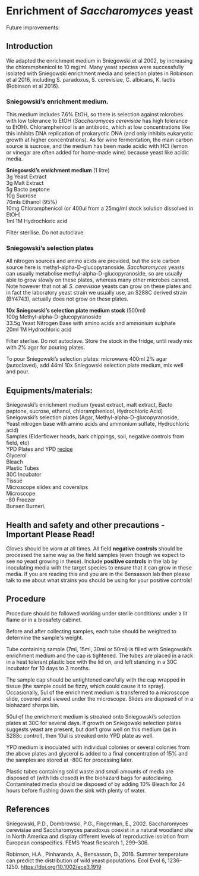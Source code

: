 # Enrichment of _Saccharomyces_ yeast

Future improvements: 

## Introduction

We adapted the enrichment medium in Sniegowski et al 2002, by increasing the chloramphenicol to 10 mg/ml. Many yeast species were successfully isolated with Sniegowski enrichment media and selection plates in Robinson et al 2016, including S. paradoxus, S. cerevisiae, C. albicans, K. lactis (Robinson et al 2016).  


### Sniegowski’s enrichment medium.
This medium includes 7.6% EtOH, so there is selection against microbes with low tolerance to EtOH (_Saccharomyces cerevisiae_ has high tolerance to EtOH). Chloramphenicol is an antibiotic, which at low concentrations like this inhibits DNA replication of prokaryotic DNA (and only inhibits eukaryotic growth at higher concentrations). As for wine fermentation, the main carbon source is sucrose, and the medium has been made acidic with HCl (lemon or vinegar are often added for home-made wine) because yeast like acidic media. 

**Sniegowski’s enrichment medium** (1 litre)\
3g Yeast Extract\
3g Malt Extract\
5g Bacto peptone\
10g Sucrose\
76mls Ethanol (95%)\
10mg Chloramphenicol (or 400ul from a 25mg/ml stock solution dissolved in EtOH)\
1ml 1M Hydrochloric acid

Filter sterilise. Do not autoclave.

### Sniegowski’s selection plates
All nitrogen sources and amino acids are provided, but the sole carbon source here is methyl-alpha-D-glucopyranoside. _Saccharomyces_ yeasts can usually metabolise methyl-alpha-D-glucopyranoside, so are usually able to grow slowly on these plates, whereas many other microbes cannot. Note however that not all _S. cerevisiae_ yeasts can grow on these plates and in fact the laboratory yeast strain we usually use, an S288C derived strain (BY4743), actually does not grow on these plates.

**10x Sniegowski’s selection plate medium stock** (500ml)\
100g Methyl-alpha-D-glucopyranoside\
33.5g Yeast Nitrogen Base with amino acids and ammonium sulphate\
20ml 1M Hydrochloric acid

Filter sterlise. Do not autoclave. Store the stock in the fridge, until ready mix with 2% agar for pouring plates.

To pour Sniegowski’s selection plates: microwave 400ml 2% agar (autoclaved), add 44ml 10x Sniegowski selection plate medium, mix well and pour.


## Equipments/materials:
Sniegowski’s enrichment medium (yeast extract, malt extract, Bacto peptone, sucrose, ethanol, chloramphenicol, Hydrochloric Acid)\
Sneigowski’s selection plates (Agar, Methyl-alpha-D-glucopyranoside, Yeast nitrogen base with amino acids and ammonium sulfate, Hydrochloric acid)\
Samples (Elderflower heads, bark chippings, soil, negative controls from field, etc)\
YPD Plates and YPD [recipe](https://cshprotocols.cshlp.org/content/2010/9/pdb.rec12315.full)\
Glycerol\
Bleach\
Plastic Tubes\
30C Incubator\
Tissue\
Microscope slides and coverslips\
Microscope\
-80 Freezer\
Bunsen Burner\

## Health and safety and other precautions - Important Please Read!
Gloves should be worn at all times. All field **negative controls** should be processed the same way as the field samples (even though we expect to see no yeast growing in these). Include **positive controls** in the lab by inoculating media with the target species to ensure that it can grow in these media. If you are reading this and you are in the Bensasson lab then please talk to me about what strains you should be using for your positive controls!

## Procedure
Procedure should be followed working under sterile conditions: under a lit flame or in a biosafety cabinet. 

Before and after collecting samples, each tube should be weighted to determine the sample's weight. 

Tube containing sample (7ml, 15ml, 30ml or 50ml) is filled with Sniegowski’s enrichment medium and the cap is tightened. The tubes are placed in a rack in a heat tolerant plastic box with the lid on, and left standing in a 30C incubator for 10 days to 3 months.  

The sample cap should be untightened carefully with the cap wrapped in tissue (the sample could be fizzy, which could cause it to spray). Occasionally, 5ul of the enrichment medium is transferred to a microscope slide, covered and viewed under the microscope. Slides are disposed of in a biohazard sharps bin.

50ul of the enrichment medium is streaked onto Sniegowski’s selection plates at 30C for several days. If growth on Sniegowski selection plates suggests yeast are present, but don’t grow well on this medium (as in S288c control), then 10ul is streaked onto YPD plate as well.

YPD medium is inoculated with individual colonies or several colonies from the above plates and glycerol is added to a final concentration of 15% and the samples are stored at -80C for processing later.

Plastic tubes containing solid waste and small amounts of media are disposed of (with lids closed) in the biohazard bags for autoclaving. Contaminated media should be disposed of by adding 10% Bleach for 24 hours before flushing down the sink with plenty of water.

## References
Sniegowski, P.D., Dombrowski, P.G., Fingerman, E., 2002. Saccharomyces cerevisiae and Saccharomyces paradoxus coexist in a natural woodland site in North America and display different levels of reproductive isolation from European conspecifics. FEMS Yeast Research 1, 299–306.

Robinson, H.A., Pinharanda, A., Bensasson, D., 2016. Summer temperature can predict the distribution of wild yeast populations. Ecol Evol 6, 1236–1250. https://doi.org/10.1002/ece3.1919

